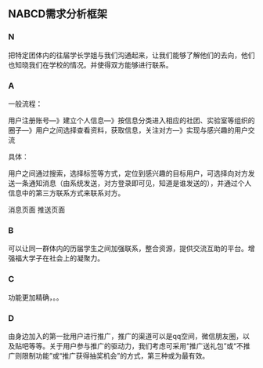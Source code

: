 ## NABCD需求分析框架

### N 

把特定团体内的往届学长学姐与我们沟通起来，让我们能够了解他们的去向，他们也知晓我们在学校的情况。并使得双方能够进行联系。

### A

一般流程：

用户注册账号—》建立个人信息—》按信息分类进入相应的社团、实验室等组织的圈子—》用户之间选择查看资料，获取信息，关注对方—》实现与感兴趣的用户交流

具体：

用户之间通过搜索，选择标签等方式，定位到感兴趣的目标用户，可选择向对方发送一条通知消息（由系统发送，对方登录即可见，知道是谁发送的），并通过个人信息中的第三方联系方式来联系对方。

消息页面 推送页面  

### B

可以让同一群体内的历届学生之间加强联系，整合资源，提供交流互助的平台。增强福大学子在社会上的凝聚力。

### C

功能更加精确，。。

### D

由身边加入的第一批用户进行推广，推广的渠道可以是qq空间，微信朋友圈，以及贴吧等等。关于用户参与推广的驱动力，我们考虑可采用“推广送礼包”或“不推广则限制功能”或“推广获得抽奖机会”的方式，第三种或为最有效。
